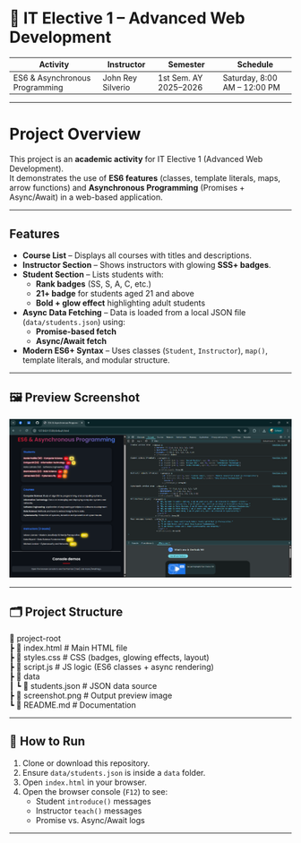 # 📝 IT Elective 1 – Advanced Web Development  

| **Activity** | **Instructor** | **Semester** | **Schedule** |
|----------------|-------------------|---------------|--------------|
| ES6 & Asynchronous Programming | John Rey Silverio | 1st Sem. AY 2025–2026 | Saturday, 8:00 AM – 12:00 PM |

---


# Project Overview

This project is an **academic activity** for IT Elective 1 (Advanced Web Development).  
It demonstrates the use of **ES6 features** (classes, template literals, maps, arrow functions) and **Asynchronous Programming** (Promises + Async/Await) in a web-based application.

---

## Features

- **Course List** – Displays all courses with titles and descriptions.  
- **Instructor Section** – Shows instructors with glowing **SSS+ badges**.  
- **Student Section** – Lists students with:
  - **Rank badges** (SS, S, A, C, etc.)  
  - **21+ badge** for students aged 21 and above  
  - **Bold + glow effect** highlighting adult students  
- **Async Data Fetching** – Data is loaded from a local JSON file (`data/students.json`) using:
  - **Promise-based fetch**
  - **Async/Await fetch**
- **Modern ES6+ Syntax** – Uses classes (`Student`, `Instructor`), `map()`, template literals, and modular structure.

---

## 🖼️ Preview Screenshot  

![Preview Screenshot](preview.png)  


---

## 🗂️ Project Structure
📂 project-root <br>
┣ 📜 index.html # Main HTML file <br>
┣ 📜 styles.css # CSS (badges, glowing effects, layout) <br>
┣ 📜 script.js # JS logic (ES6 classes + async rendering) <br>
┣ 📂 data <br>
┃ ┗ 📜 students.json # JSON data source <br>
┣ 📜 screenshot.png # Output preview image <br>
┗ 📜 README.md # Documentation

---

## 🚀 How to Run

1. Clone or download this repository.  
2. Ensure `data/students.json` is inside a `data` folder.  
3. Open `index.html` in your browser.  
4. Open the browser console (`F12`) to see:
   - Student `introduce()` messages
   - Instructor `teach()` messages
   - Promise vs. Async/Await logs  

---
